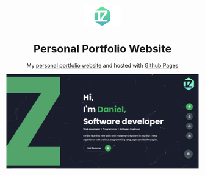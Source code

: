 <div align="center">
  <img alt="Demo" src="https://github.com/danielzheng-work/danielzheng.github.io/blob/main/img/new_logo.png" width="100" />
</div>
<h1 align="center">
 Personal Portfolio Website 
</h1>
<p align="center">
  My <a href="https://danielzheng-work.github.io/portfolio/" target="_blank">personal portfolio website</a> and hosted with <a href="https://pages.github.com/" target="_blank">Github Pages</a>
</p>
<!-- <p align="center">
  Previous iterations:
  <a href="https://github.com/chandrikadeb7/chandrikadeb7.github.io-v1" target="_blank">Version 1</a>
</p> -->

<div align="center">
  <img alt="Demo" src="https://github.com/danielzheng-work/danielzheng.github.io/blob/main/img/homepage.JPG" />
</div>
